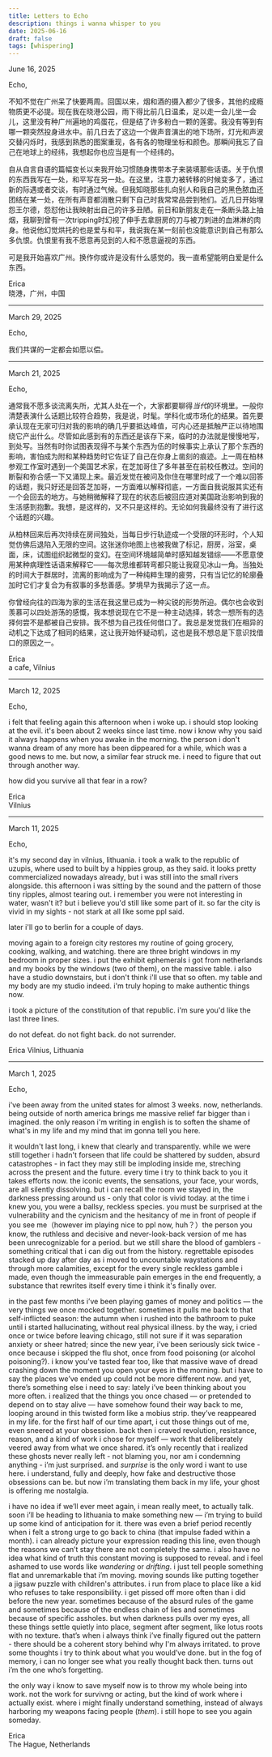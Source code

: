 ```yaml
---
title: Letters to Echo
description: things i wanna whisper to you
date: 2025-06-16
draft: false 
tags: [whispering] 
---
```

June 16, 2025

Echo,

不知不觉在广州呆了快要两周。回国以来，烟和酒的摄入都少了很多，其他的成瘾物质更不必提。现在我在晓港公园，雨下得比前几日温柔，足以走一会儿坐一会儿，这里没有种广州遍地的鸡蛋花，但是结了许多粉白一颗的莲雾。我没有等到有哪一颗突然投身进水中。前几日去了这边一个做声音演出的地下场所，灯光和声波交替闪烁时，我感到熟悉的图案重现，各有各的物理坐标和颜色。那瞬间我忘了自己在地球上的经纬，我想起你也应当是有一个经纬的。

自从自言自语的篇幅变长以来我开始习惯随身携带本子来装填那些话语。关于仇恨的东西我写在一处，和平写在另一处。在这里，注意力被转移的时候变多了，通过新的际遇或者交谈，有时通过气候。但我知晓那些扎向别人和我自己的黑色脓血还团结在某一处，在所有声音都消散只剩下自己时我常常品尝到牠们。近几日开始埋怨王尔德，怨怼他让我映射出自己的许多丑陋。前日和新朋友走在一条断头路上抽烟，我聊到曾有一次tripping时幻视了伸手去拿厨房的刀与被刀刺进的血淋淋的肉身。他说他幻觉烘托的也是爱与和平，我说我在某一刻前也没能意识到自己有那么多仇恨。仇恨里有我不愿意再见到的人和不愿意逼视的东西。

可是我开始喜欢广州。换作你或许是没有什么感觉的。我一直希望能明白爱是什么东西。

Erica  
晓港，广州，中国



----------------------------------

March 29, 2025

Echo,

我们共谋的一定都会如愿以偿。

----------------------------------




March 21, 2025

Echo, 

通常我不愿多谈流离失所，尤其人处在一个，大家都要聊得*当代*的环境里。一般你清楚表演什么话题比较符合趋势，我是说，时髦。学科化或市场化的结果。首先要承认现在无家可归对我的影响的确几乎要抵达峰值，可内心还是抵触严正以待地围绕它产出什么。尽管如此感到有的东西还是该存下来，临时的办法就是慢慢地写，到处写。当然有时你试图表现得不与某个东西为伍的时候事实上承认了那个东西的影响，害怕成为附和某种趋势时它佐证了自己在你身上凿刻的痕迹。上一周在柏林参观工作室时遇到一个美国艺术家，在芝加哥住了多年甚至在前校任教过。空间的断裂和弥合感一下又涌现上来。最近发觉在被问及你住在哪里时成了一个难以回答的话题，我只好还是回答芝加哥，一方面难以解释彻底，一方面自我说服其实还有一个会回去的地方。与她稍微解释了现在的状态后被回应道对美国政治影响到我的生活感到抱歉。我想，是这样的，又不只是这样的。无论如何我最终没有了进行这个话题的兴趣。

从柏林回来后再次持续在房间独处，当每日步行轨迹成一个受限的环形时，个人知觉仿佛后退陷入无限的空间。这张迷你地图上也被我做了标记，厨房，浴室，桌面，床，试图组织起微型的变幻。在空间环境越简单时感知越发错综——不愿意使用某种病理性话语来解释它——每次思维都转弯都只能让我窥见冰山一角。当独处的时间大于群居时，流离的影响成为了一种纯粹生理的疲劳，只有当记忆的轮廓叠加时它们才复合为有叙事的多愁善感。梦境早为我揭示了这一点。

你曾经向往的四海为家的生活在我这里已成为一种尖锐的形势所迫。偶尔也会收到羡慕可以四处游荡的感慨，我本想说现在它不是一种主动选择，转念一想所有的选择何尝不是都被自己安排。我不想为自己找任何借口了。我总是发觉我们在相异的动机之下达成了相同的结果，这让我开始怀疑动机，这也是我不想总是下意识找借口的原因之一。

Erica   
a cafe, Vilnius  

--------------------







March 12, 2025  
  
Echo,  
  
i felt that feeling again this afternoon when i woke up. i should stop looking at the evil. it's been about 2 weeks since last time. now i know why you said it always happens when you awake in the morning. the person i don't wanna dream of any more has been dippeared for a while, which was a good news to me. but now, a similar fear struck me. i need to figure that out through another way.  
  
how did you survive all that fear in a row?
  
Erica  
Vilnius
  
-------------  


March 11, 2025

Echo,  

it's my second day in vilnius, lithuania. i took a walk to the republic of uzupis, where used to built by a hippies group, as they said. it looks pretty commercialized nowadays already, but i was still into the small rivers alongside. this afternoon i was sitting by the sound and the pattern of those tiny ripples, almost tearing out. i remember you were not interesting in water, wasn't it? but i believe you'd still like some part of it. so far the city is vivid in my sights - not stark at all like some ppl said. 

later i'll go to berlin for a couple of days. 

moving again to a foreign city restores my routine of going grocery, cooking, walking, and watching. there are three bright windows in my bedroom in proper sizes. i put the exhibit ephemerals i got from netherlands and my books by the windows (two of them), on the massive table.  i also have a studio downstairs, but i don't think i'll use that so often. my table and my body are my studio indeed. i'm truly hoping to make authentic things now.

i took a picture of the constitution of that republic. i'm sure you'd like the last three lines.

do not defeat. do not fight back. do not surrender.


Erica
Vilnius, Lithuania

----------------  
  
  

March 1, 2025  

Echo,  

i've been away from the united states for almost 3 weeks. now, netherlands. being outside of north america brings me massive relief far bigger than i imagined. the only reason i'm writing in english is to soften the shame of what's in my life and my mind that im gonna tell you here.  

it wouldn't last long, i knew that clearly and transparently. while we were still together i hadn't forseen that life could be shattered by sudden, absurd catastrophes - in fact they may still be imploding inside me, streching across the present and the future. every time i try to think back to you it takes efforts now. the iconic events, the sensations, your face, your words, are all silently dissolving. but i can recall the room we stayed in, the darkness pressing around us - only that color is vivid today. at the time i knew you, you were a ballsy, reckless species. you must be surprised at the vulnerability and the cynicism and the hesitancy of me in front of people if you see me（however im playing nice to ppl now, huh？）the person you know, the ruthless and decisive and never-look-back version of me has been unrecognizable for a period. but we still share the blood of gamblers - something critical that i can dig out from the history. regrettable episodes stacked up day after day as i moved to uncountable waystations and through more calamities, except for the every single reckless gamble i made, even though the immeasurable pain emerges in the end frequently, a substance that rewrites itself every time i think it's finally over.  

in the past few months i’ve been playing games of money and politics — the very things we once mocked together. sometimes it pulls me back to that self-inflicted season: the autumn when i rushed into the bathroom to puke until i started hallucinating, without real physical illness. by the way, i cried once or twice before leaving chicago, still not sure if it was separation anxiety or sheer hatred; since the new year, i’ve been seriously sick twice - once because i skipped the flu shot, once from food poisoning (or alcohol poisoning?). i know you’ve tasted fear too, like that massive wave of dread crashing down the moment you open your eyes in the morning. but i have to say the places we’ve ended up could not be more different now. and yet, there’s something else i need to say: lately i’ve been thinking about you more often. i realized that the things you once chased — or pretended to depend on to stay alive — have somehow found their way back to me, looping around in this twisted form like a mobius strip. they’ve reappeared in my life. for the first half of our time apart, i cut those things out of me, even sneered at your obsession. back then i craved revolution, resistance, reason, and a kind of work i chose for myself — work that deliberately veered away from what we once shared. it’s only recently that i realized these ghosts never really left - not blaming you, nor am i condemning anything - i’m just surprised. and *surprise* is the only word i want to use here. i understand, fully and deeply, how fake and destructive those obsessions can be. but now i’m translating them back in my life, your ghost is offering me nostalgia.  

i have no idea if we’ll ever meet again, i mean really meet, to actually talk. soon i’ll be heading to lithuania to make something new — i’m trying to build up some kind of anticipation for it. there was even a brief period recently when i felt a strong urge to go back to china (that impulse faded within a month). i can already picture your expression reading this line, even though the reasons we can’t stay there are not completely the same. i also have no idea what kind of truth this constant moving is supposed to reveal. and i feel ashamed to use words like *wandering* or *drifting*. i just tell people something flat and unremarkable that i’m moving. moving sounds like putting together a jigsaw puzzle with children's attributes. i run from place to place like a kid who refuses to take responsibility. i get pissed off more often than i did before the new year. sometimes because of the absurd rules of the game and sometimes because of the endless chain of lies and sometimes because of specific assholes. but when darkness pulls over my eyes, all these things settle quietly into place, segment after segment, like lotus roots with no texture. that’s when i always think i’ve finally figured out the pattern - there should be a coherent story behind why I'm always irritated. to prove some thoughts i try to think about what you would’ve done. but in the fog of memory, i can no longer see what you really thought back then. turns out i’m the one who’s forgetting.  

the only way i know to save myself now is to throw my whole being into work. not the work for survivng or acting, but the kind of work where i actually exist. where i might finally understand something, instead of always harboring my weapons facing people (*them*). i still hope to see you again someday.  
  

Erica  
The Hague, Netherlands
